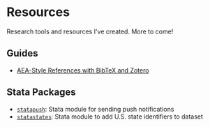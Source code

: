 # Resources
Research tools and resources I've created. More to come!

## Guides
* [AEA-Style References with BibTeX and Zotero](bibtex/aea-bibtex.md)

## Stata Packages
* [`statapush`](https://github.com/wschpero/statapush): Stata module for sending push notifications
* [`statastates`](https://github.com/wschpero/statastates): Stata module to add U.S. state identifiers to dataset
